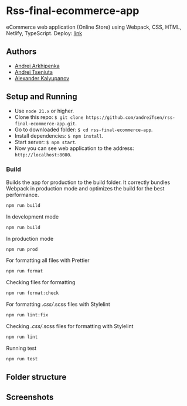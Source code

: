 # Rss-final-ecommerce-app

eCommerce web application (Online Store) using Webpack, CSS, HTML, Netlify, TypeScript.
Deploy: [link](#)

## Authors

- [Andrei Arkhipenka](https://github.com/Arkhipenka)
- [Andrei Tseniuta](https://github.com/AndreiTsen)
- [Alexander Kalyupanov](https://github.com/alexanderkalyupanov)

## Setup and Running

- Use `node 21.x` or higher.
- Clone this repo: `$ git clone https://github.com/andreiTsen/rss-final-ecommerce-app.git`.
- Go to downloaded folder: `$ cd rss-final-ecommerce-app`.
- Install dependencies: `$ npm install`.
- Start server: `$ npm start`.
- Now you can see web application to the address: `http://localhost:8080`.

### Build

Builds the app for production to the build folder. It correctly bundles Webpack in production mode and optimizes the build for the best performance.

```bash
npm run build
```

In development mode

```bash
npm run build
```

In production mode

```bash
npm run prod
```

For formatting all files with Prettier

```bash
npm run format
```

Checking files for formatting

```bash
npm run format:check
```

For formatting _.css/_.scss files with Stylelint

```bash
npm run lint:fix
```

Checking _.css/_.scss files for formatting with Stylelint

```bash
npm run lint
```

Running test

```bash
npm run test
```

## Folder structure

## Screenshots
